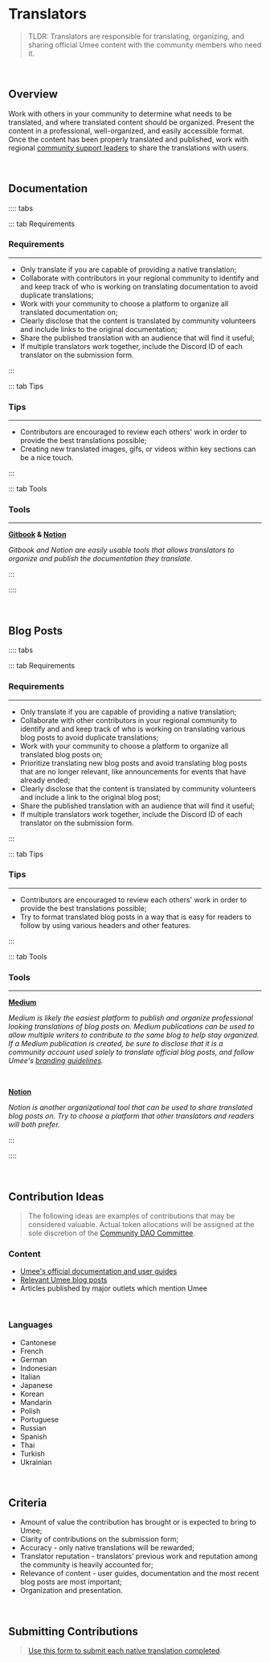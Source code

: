 # Translators

> TLDR: Translators are responsible for translating, organizing, and sharing official Umee content with the community members who need it.

<br>

## Overview

Work with others in your community to determine what needs to be translated, and where translated content should be organized. Present the content in a professional, well-organized, and easily accessible format. Once the content has been properly translated and published, work with regional [community support leaders](/governance/community-dao/community-support) to share the translations with users.

<br>

## Documentation

:::: tabs

::: tab Requirements

### Requirements

****

- Only translate if you are capable of providing a native translation;
- Collaborate with contributors in your regional community to identify and and keep track of who is working on translating documentation to avoid duplicate translations;
- Work with your community to choose a platform to organize all translated documentation on;
- Clearly disclose that the content is translated by community volunteers and include links to the original documentation;
- Share the published translation with an audience that will find it useful;
- If multiple translators work together, include the Discord ID of each translator on the submission form.

:::

::: tab Tips

### Tips

****

- Contributors are encouraged to review each others' work in order to provide the best translations possible;
- Creating new translated images, gifs, or videos within key sections can be a nice touch.

:::

::: tab Tools

### Tools

***

**[Gitbook](https://www.gitbook.com/) & [Notion](https://www.notion.so/product)**

_Gitbook and Notion are easily usable tools that allows translators to organize and publish the documentation they translate._

:::

::::

<br>

## Blog Posts

:::: tabs

::: tab Requirements

### Requirements

****

- Only translate if you are capable of providing a native translation;
- Collaborate with other contributors in your regional community to identify and and keep track of who is working on translating various blog posts to avoid duplicate translations;
- Work with your community to choose a platform to organize all translated blog posts on;
- Prioritize translating new blog posts and avoid translating blog posts that are no longer relevant, like announcements for events that have already ended;
- Clearly disclose that the content is translated by community volunteers and include a link to the original blog post;
- Share the published translation with an audience that will find it useful;
- If multiple translators work together, include the Discord ID of each translator on the submission form.

:::

::: tab Tips

### Tips

****

- Contributors are encouraged to review each others' work in order to provide the best translations possible;
- Try to format translated blog posts in a way that is easy for readers to follow by using various headers and other features.

:::

::: tab Tools

### Tools

****

**[Medium](https://medium.com/)**

_Medium is likely the easiest platform to publish and organize professional looking translations of blog posts on. Medium publications can be used to allow multiple writers to contribute to the same blog to help stay organized. If a Medium publication is created, be sure to disclose that it is a community account used solely to translate official blog posts, and follow Umee's [branding guidelines](https://umee.cc/brand/)._

<br>

**[Notion](https://www.notion.so/product)**

_Notion is another organizational tool that can be used to share translated blog posts on. Try to choose a platform that other translators and readers will both prefer._

:::

::::

<br>

## Contribution Ideas

> The following ideas are examples of contributions that may be considered valuable. Actual token allocations will be assigned at the sole discretion of the [Community DAO Committee](/governance/community-dao/overview.html#the-committee).

### Content

- [Umee's official documentation and user guides](https://umeeversity.umee.cc/)
- [Relevant Umee blog posts](https://umee.cc/blog/)
- Articles published by major outlets which mention Umee

<br>

### Languages

- Cantonese
- French
- German
- Indonesian
- Italian
- Japanese
- Korean
- Mandarin
- Polish
- Portuguese
- Russian
- Spanish
- Thai
- Turkish
- Ukrainian

<br>

## Criteria

- Amount of value the contribution has brought or is expected to bring to Umee; 
- Clarity of contributions on the submission form;
- Accuracy - only native translations will be rewarded; 
- Translator reputation - translators’ previous work and reputation among the community is heavily accounted for; 
- Relevance of content - user guides, documentation and the most recent blog posts are most important; 
- Organization and presentation.

<br>

## Submitting Contributions

> [Use this form to submit each native translation completed](https://dyno.gg/form/a16fa490).